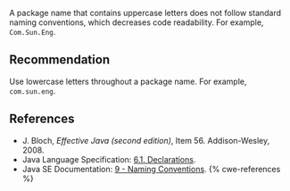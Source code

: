 A package name that contains uppercase letters does not follow standard naming conventions, which decreases code readability. For example, `Com.Sun.Eng`.


## Recommendation
Use lowercase letters throughout a package name. For example, `com.sun.eng`.


## References
* J. Bloch, *Effective Java (second edition)*, Item 56. Addison-Wesley, 2008.
* Java Language Specification: [6.1. Declarations](https://docs.oracle.com/javase/specs/jls/se11/html/jls-6.html#jls-6.1).
* Java SE Documentation: [9 - Naming Conventions](https://www.oracle.com/java/technologies/javase/codeconventions-namingconventions.html).
{% cwe-references %}
